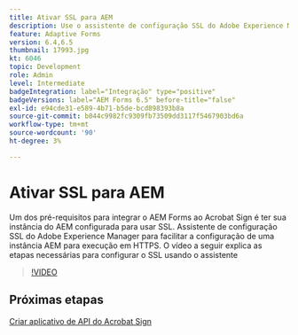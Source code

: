 ```yaml
---
title: Ativar SSL para AEM
description: Use o assistente de configuração SSL do Adobe Experience Manager para configurar uma instância AEM para ser executada em HTTPS.
feature: Adaptive Forms
version: 6.4,6.5
thumbnail: 17993.jpg
kt: 6046
topic: Development
role: Admin
level: Intermediate
badgeIntegration: label="Integração" type="positive"
badgeVersions: label="AEM Forms 6.5" before-title="false"
exl-id: e94cde31-e589-4b71-b5de-bcd898393b8a
source-git-commit: b044c9982fc9309fb73509dd3117f5467903bd6a
workflow-type: tm+mt
source-wordcount: '90'
ht-degree: 3%

---
```


# Ativar SSL para AEM

Um dos pré-requisitos para integrar o AEM Forms ao Acrobat Sign é ter sua instância do AEM configurada para usar SSL. Assistente de configuração SSL do Adobe Experience Manager para facilitar a configuração de uma instância AEM para execução em HTTPS.
O vídeo a seguir explica as etapas necessárias para configurar o SSL usando o assistente

>[!VIDEO](https://video.tv.adobe.com/v/17993&learn=on)

## Próximas etapas

[Criar aplicativo de API do Acrobat Sign](./create-adobe-sign-api-application.md)

